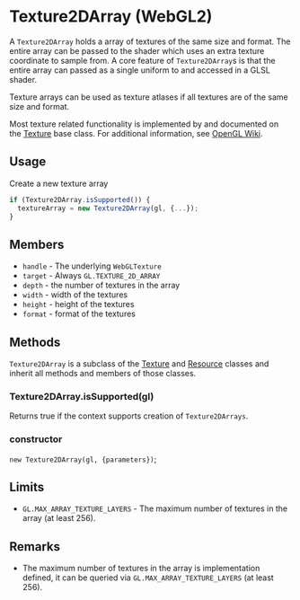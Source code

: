 # Texture2DArray (WebGL2)

A `Texture2DArray` holds a array of textures of the same size and format. The entire array can be passed to the shader which uses an extra texture coordinate  to sample from. A core feature of `Texture2DArray`s is that the entire array can passed as a single uniform to and accessed in a GLSL shader.

Texture arrays can be used as texture atlases if all textures are of the same size and format.

Most texture related functionality is implemented by and documented on the [Texture](/#/documentation/api-reference/texture) base class. For additional information, see [OpenGL Wiki](https://www.khronos.org/opengl/wiki/Texture).


## Usage

Create a new texture array
```js
if (Texture2DArray.isSupported()) {
  textureArray = new Texture2DArray(gl, {...});
}
```


## Members

* `handle` - The underlying `WebGLTexture`
* `target` - Always `GL.TEXTURE_2D_ARRAY`
* `depth` - the number of textures in the array
* `width` - width of the textures
* `height` - height of the textures
* `format` - format of the textures


## Methods

`Texture2DArray` is a subclass of the [Texture](/#/documentation/api-reference/texture) and [Resource](/#/documentation/api-reference/resource) classes and inherit all methods and members of those classes.


### Texture2DArray.isSupported(gl)

Returns true if the context supports creation of `Texture2DArrays`.


### constructor

`new Texture2DArray(gl, {parameters})`;


## Limits

* `GL.MAX_ARRAY_TEXTURE_LAYERS` - The maximum number of textures in the array (at least 256).


## Remarks

* The maximum number of textures in the array is implementation defined, it can be queried via `GL.MAX_ARRAY_TEXTURE_LAYERS` (at least 256).

